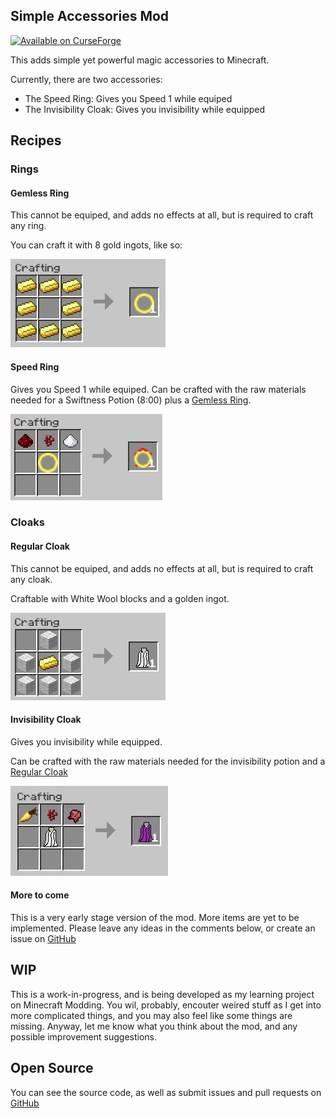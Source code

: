 
Simple Accessories Mod
---

[![](https://cf.way2muchnoise.eu/title/373156.svg "Available on CurseForge")](https://www.curseforge.com/minecraft/mc-mods/simple-accessories-fabric)

This adds simple yet powerful magic accessories to Minecraft.

Currently, there are two accessories:

- The Speed Ring: Gives you Speed 1 while equiped
- The Invisibility Cloak: Gives you invisibility while equipped

## Recipes

### Rings

#### Gemless Ring

This cannot be equiped, and adds no effects at all, but is required to craft any ring.

You can craft it with 8 gold ingots, like so:

![](img/recipes/gemless_ring.png?raw=true "Gemless Ring Recipe")

#### Speed Ring

Gives you Speed 1 while equiped. Can be crafted with the raw materials needed for a Swiftness Potion (8:00) plus a [Gemless Ring](#gemless-ring).

![](img/recipes/speed_ring.PNG?raw=true)

### Cloaks

#### Regular Cloak

This cannot be equiped, and adds no effects at all, but is required to craft any cloak.

Craftable with White Wool blocks and a golden ingot.

![](img/recipes/regular_cloak.png?raw=true "Regular Cloak")

#### Invisibility Cloak

Gives you invisibility while equipped.

Can be crafted with the raw materials needed for the invisibility potion and a [Regular Cloak](#regular-cloak)

![](img/recipes/invisibility_cloak.png?raw=true "Invisibility Cloak")

#### More to come

This is a very early stage version of the mod. More items are yet to be implemented. Please leave any ideas in the comments below, or create an issue on [GitHub](https://github.com/rjmunhoz/simple-accessories/issues)

## WIP

This is a work-in-progress, and is being developed as my learning project on Minecraft Modding.
You wil, probably, encouter weired stuff as I get into more complicated things, and you may also feel like some things are missing.
Anyway, let me know what you think about the mod, and any possible improvement suggestions.

## Open Source

You can see the source code, as well as submit issues and pull requests on [GitHub](https://github.com/rjmunhoz/simple-accessories)

